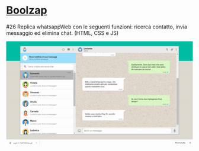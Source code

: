 <h1><a href="https://boolzapweb.netlify.app/">Boolzap</a></h1>
<p> #26 Replica whatsappWeb con le seguenti funzioni: ricerca contatto, invia messaggio ed elimina chat. (HTML, CSS e JS) </p>
<img src="https://github.com/p-suero/js-html-css-boolzap/blob/master/img_readme/boolzap.gif" alt="">
